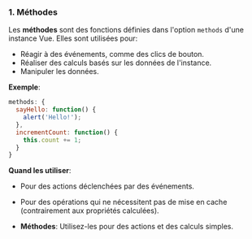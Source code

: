 ### 1. Méthodes

Les **méthodes** sont des fonctions définies dans l'option `methods` d'une instance Vue. Elles sont utilisées pour:

- Réagir à des événements, comme des clics de bouton.
- Réaliser des calculs basés sur les données de l'instance.
- Manipuler les données.

**Exemple**:
```javascript
methods: {
  sayHello: function() {
    alert('Hello!');
  },
  incrementCount: function() {
    this.count += 1;
  }
}
```

**Quand les utiliser**:
- Pour des actions déclenchées par des événements.
- Pour des opérations qui ne nécessitent pas de mise en cache (contrairement aux propriétés calculées).

- **Méthodes**: Utilisez-les pour des actions et des calculs simples.
